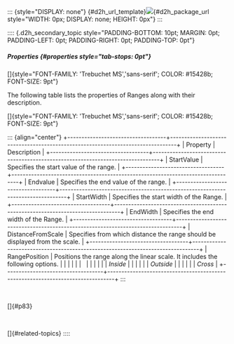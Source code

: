 ::: {style="DISPLAY: none"}
[](ms-xhelp:///?Id=d2h_url_template){#d2h_url_template}![](!package_url!){#d2h_package_url style="WIDTH: 0px; DISPLAY: none; HEIGHT: 0px"}
:::

:::: {.d2h_secondary_topic style="PADDING-BOTTOM: 10pt; MARGIN: 0pt; PADDING-LEFT: 0pt; PADDING-RIGHT: 0pt; PADDING-TOP: 0pt"}
##### Properties {#properties style="tab-stops: 0pt"}

[]{style="FONT-FAMILY: 'Trebuchet MS','sans-serif'; COLOR: #15428b; FONT-SIZE: 9pt"} 

The following table lists the properties of Ranges along with their description.

[]{style="FONT-FAMILY: 'Trebuchet MS','sans-serif'; COLOR: #15428b; FONT-SIZE: 9pt"} 

::: {align="center"}
+-----------------------------------+--------------------------------------------------------------------------------+
| Property                          | Description                                                                    |
+-----------------------------------+--------------------------------------------------------------------------------+
| StartValue                        | Specifies the start value of the range.                                        |
+-----------------------------------+--------------------------------------------------------------------------------+
| Endvalue                          | Specifies the end value of the range.                                          |
+-----------------------------------+--------------------------------------------------------------------------------+
| StartWidth                        | Specifies the start width of the Range.                                        |
+-----------------------------------+--------------------------------------------------------------------------------+
| EndWidth                          | Specifies the end width of the Range.                                          |
+-----------------------------------+--------------------------------------------------------------------------------+
| DistanceFromScale                 | Specifies from which distance the range should be displayed from the scale.    |
+-----------------------------------+--------------------------------------------------------------------------------+
| RangePosition                     | Positions the range along the linear scale. It includes the following options. |
|                                   |                                                                                |
|                                   |                                                                                |
|                                   |                                                                                |
|                                   | *Inside*                                                                       |
|                                   |                                                                                |
|                                   | *Outside*                                                                      |
|                                   |                                                                                |
|                                   | *Cross*                                                                        |
+-----------------------------------+--------------------------------------------------------------------------------+
:::

 

[]{#p83} 

 

[]{#related-topics}
::::
